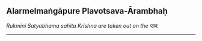 ## Alarmelmaṅgāpure Plavotsava-Ārambhaḥ
_Rukmini Satyabhama sahita Krishna are taken out on the प्लव._

---
